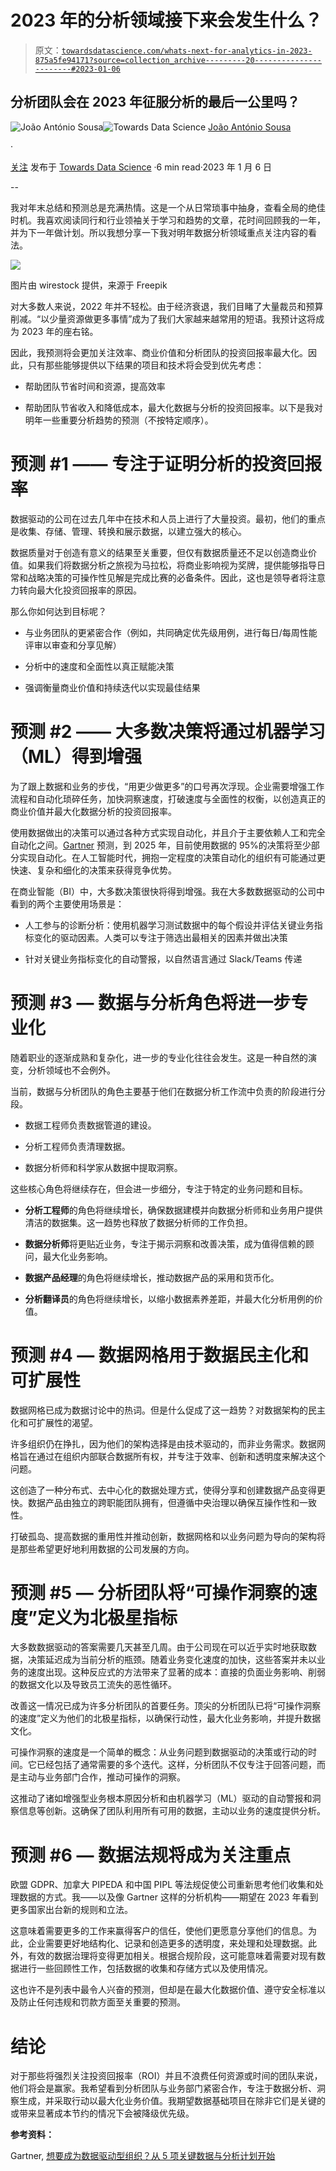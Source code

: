 # 2023 年的分析领域接下来会发生什么？

> 原文：[`towardsdatascience.com/whats-next-for-analytics-in-2023-875a5fe94171?source=collection_archive---------20-----------------------#2023-01-06`](https://towardsdatascience.com/whats-next-for-analytics-in-2023-875a5fe94171?source=collection_archive---------20-----------------------#2023-01-06)

## 分析团队会在 2023 年征服分析的最后一公里吗？

[](https://joao-antonio-sousa.medium.com/?source=post_page-----875a5fe94171--------------------------------)![João António Sousa](https://joao-antonio-sousa.medium.com/?source=post_page-----875a5fe94171--------------------------------)[](https://towardsdatascience.com/?source=post_page-----875a5fe94171--------------------------------)![Towards Data Science](https://towardsdatascience.com/?source=post_page-----875a5fe94171--------------------------------) [João António Sousa](https://joao-antonio-sousa.medium.com/?source=post_page-----875a5fe94171--------------------------------)

·

[关注](https://medium.com/m/signin?actionUrl=https%3A%2F%2Fmedium.com%2F_%2Fsubscribe%2Fuser%2Fab97905ce8fe&operation=register&redirect=https%3A%2F%2Ftowardsdatascience.com%2Fwhats-next-for-analytics-in-2023-875a5fe94171&user=Jo%C3%A3o+Ant%C3%B3nio+Sousa&userId=ab97905ce8fe&source=post_page-ab97905ce8fe----875a5fe94171---------------------post_header-----------) 发布于 [Towards Data Science](https://towardsdatascience.com/?source=post_page-----875a5fe94171--------------------------------) ·6 min read·2023 年 1 月 6 日[](https://medium.com/m/signin?actionUrl=https%3A%2F%2Fmedium.com%2F_%2Fvote%2Ftowards-data-science%2F875a5fe94171&operation=register&redirect=https%3A%2F%2Ftowardsdatascience.com%2Fwhats-next-for-analytics-in-2023-875a5fe94171&user=Jo%C3%A3o+Ant%C3%B3nio+Sousa&userId=ab97905ce8fe&source=-----875a5fe94171---------------------clap_footer-----------)

--

[](https://medium.com/m/signin?actionUrl=https%3A%2F%2Fmedium.com%2F_%2Fbookmark%2Fp%2F875a5fe94171&operation=register&redirect=https%3A%2F%2Ftowardsdatascience.com%2Fwhats-next-for-analytics-in-2023-875a5fe94171&source=-----875a5fe94171---------------------bookmark_footer-----------)

我对年末总结和预测总是充满热情。这是一个从日常琐事中抽身，查看全局的绝佳时机。我喜欢阅读同行和行业领袖关于学习和趋势的文章，花时间回顾我的一年，并为下一年做计划。所以我想分享一下我对明年数据分析领域重点关注内容的看法。

![](img/efb937b6e58344b8cb39434d2ac5c54d.png)

图片由 wirestock 提供，来源于 Freepik

对大多数人来说，2022 年并不轻松。由于经济衰退，我们目睹了大量裁员和预算削减。“以少量资源做更多事情”成为了我们大家越来越常用的短语。我预计这将成为 2023 年的座右铭。

因此，我预测将会更加关注效率、商业价值和分析团队的投资回报率最大化。因此，只有那些能够提供以下结果的项目和技术将会受到优先考虑：

+   帮助团队节省时间和资源，提高效率

+   帮助团队节省收入和降低成本，最大化数据与分析的投资回报率。以下是我对明年一些重要分析趋势的预测（不按特定顺序）。

# 预测 #1 —— 专注于证明分析的投资回报率

数据驱动的公司在过去几年中在技术和人员上进行了大量投资。最初，他们的重点是收集、存储、管理、转换和展示数据，以建立强大的核心。

数据质量对于创造有意义的结果至关重要，但仅有数据质量还不足以创造商业价值。如果我们将数据分析之旅视为马拉松，将商业影响视为奖牌，提供能够指导日常和战略决策的可操作性见解是完成比赛的必备条件。因此，这也是领导者将注意力转向最大化投资回报率的原因。

那么你如何达到目标呢？

+   与业务团队的更紧密合作（例如，共同确定优先级用例，进行每日/每周性能评审以审查和分享见解）

+   分析中的速度和全面性以真正赋能决策

+   强调衡量商业价值和持续迭代以实现最佳结果

# 预测 #2 —— 大多数决策将通过机器学习（ML）得到增强

为了跟上数据和业务的步伐，“用更少做更多”的口号再次浮现。企业需要增强工作流程和自动化琐碎任务，加快洞察速度，打破速度与全面性的权衡，以创造真正的商业价值并最大化数据分析的投资回报率。

使用数据做出的决策可以通过各种方式实现自动化，并且介于主要依赖人工和完全自动化之间。[Gartner](https://www.gartner.com/en/information-technology/insights/data-and-analytics-essential-guides#:~:text=Gartner%20predicts%20that%20by%202025,human%2Dbased%20and%20entirely%20automated.) 预测，到 2025 年，目前使用数据的 95%的决策将至少部分实现自动化。在人工智能时代，拥抱一定程度的决策自动化的组织有可能通过更快速、复杂和细化的决策来获得竞争优势。

在商业智能（BI）中，大多数决策很快将得到增强。我在大多数数据驱动的公司中看到的两个主要使用场景是：

+   人工参与的诊断分析：使用机器学习测试数据中的每个假设并评估关键业务指标变化的驱动因素。人类可以专注于筛选出最相关的因素并做出决策

+   针对关键业务指标变化的自动警报，以自然语言通过 Slack/Teams 传递

# 预测 #3 — 数据与分析角色将进一步专业化

随着职业的逐渐成熟和复杂化，进一步的专业化往往会发生。这是一种自然的演变，分析领域也不会例外。

当前，数据与分析团队的角色主要基于他们在数据分析工作流中负责的阶段进行分段。

+   数据工程师负责数据管道的建设。

+   分析工程师负责清理数据。

+   数据分析师和科学家从数据中提取洞察。

这些核心角色将继续存在，但会进一步细分，专注于特定的业务问题和目标。

+   **分析工程师**的角色将继续增长，确保数据建模并向数据分析师和业务用户提供清洁的数据集。这一趋势也释放了数据分析师的工作负担。

+   **数据分析师**将更贴近业务，专注于揭示洞察和改善决策，成为值得信赖的顾问，最大化业务影响。

+   **数据产品经理**的角色将继续增长，推动数据产品的采用和货币化。

+   **分析翻译员**的角色将继续增长，以缩小数据素养差距，并最大化分析用例的价值。

# 预测 #4 — 数据网格用于数据民主化和可扩展性

数据网格已成为数据讨论中的热词。但是什么促成了这一趋势？对数据架构的民主化和可扩展性的渴望。

许多组织仍在挣扎，因为他们的架构选择是由技术驱动的，而非业务需求。数据网格旨在通过在组织内部联合数据所有权，并专注于效率、创新和透明度来解决这个问题。

这创造了一种分布式、去中心化的数据处理方式，使得分享和创建数据产品变得更快。数据产品由独立的跨职能团队拥有，但遵循中央治理以确保互操作性和一致性。

打破孤岛、提高数据的重用性并推动创新，数据网格和以业务问题为导向的架构将是那些希望更好地利用数据的公司发展的方向。

# 预测 #5 — 分析团队将“可操作洞察的速度”定义为北极星指标

大多数数据驱动的答案需要几天甚至几周。由于公司现在可以近乎实时地获取数据，决策延迟成为当前分析的瓶颈。随着业务变化速度的加快，这些答案并未以业务的速度出现。这种反应式的方法带来了显著的成本：直接的负面业务影响、削弱的数据文化以及导致员工流失的恶性循环。

改善这一情况已成为许多分析团队的首要任务。顶尖的分析团队已将“可操作洞察的速度”定义为他们的北极星指标，以确保行动性，最大化业务影响，并提升数据文化。

可操作洞察的速度是一个简单的概念：从业务问题到数据驱动的决策或行动的时间。它已经包括了通常需要的多个迭代。这样，分析团队不仅专注于回答问题，而是主动与业务部门合作，推动可操作的洞察。

这推动了诸如增强型业务根本原因分析和由机器学习（ML）驱动的自动警报和洞察信息等创新。这确保了团队利用所有可用的数据，主动以业务的速度提供分析。

# 预测 #6 — 数据法规将成为关注重点

欧盟 GDPR、加拿大 PIPEDA 和中国 PIPL 等法规促使公司重新思考他们收集和处理数据的方式。我——以及像 Gartner 这样的分析机构——期望在 2023 年看到更多国家出台新的规则和立法。

这意味着需要更多的工作来赢得客户的信任，使他们更愿意分享他们的信息。为此，企业需要更好地结构化、记录和创造更多的透明度，来处理和处理数据。此外，有效的数据治理将变得更加相关。根据合规阶段，这可能意味着需要对现有数据进行一些回顾性工作，包括数据的收集和存储方式以及使用情况。

这也许不是列表中最令人兴奋的预测，但却是在最大化数据价值、遵守安全标准以及防止任何违规和罚款方面至关重要的预测。

# 结论

对于那些将强烈关注投资回报率（ROI）并且不浪费任何资源或时间的团队来说，他们将会是赢家。我希望看到分析团队与业务部门紧密合作，专注于数据分析、洞察生成，并采取行动以最大化业务价值。我期望数据基础项目在除非它们是关键的或带来显著成本节约的情况下会被降级优先级。

**参考资料：**

Gartner, [想要成为数据驱动型组织？从 5 项关键数据与分析计划开始](https://www.gartner.com/en/information-technology/insights/data-and-analytics-essential-guides#:~:text=Gartner%20predicts%20that%20by%202025,human%2Dbased%20and%20entirely%20automated.)
